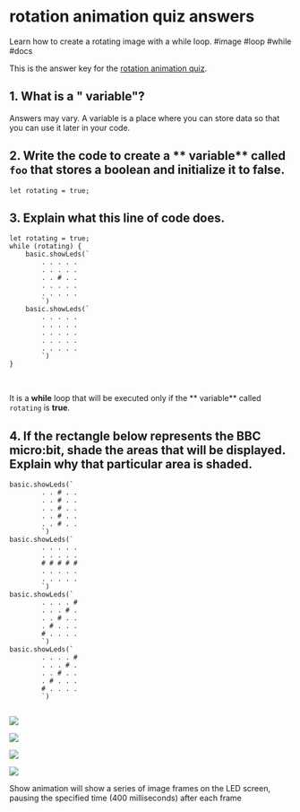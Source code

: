 # rotation animation quiz answers

Learn how to create a rotating image with a while loop. #image #loop  #while #docs

This is the answer key for the [rotation animation quiz](/microbit/lessons/rotation-animation/quiz).

## 1. What is a " variable"?

Answers may vary. A variable is a place where you can store data so that you can use it later in your code.

## 2. Write the code to create a ** variable** called `foo` that stores a boolean and initialize it to **false**.



```blocks
let rotating = true;
```

## 3. Explain what this line of code does.

```blocks
let rotating = true;
while (rotating) {
    basic.showLeds(`
        . . . . .
        . . . . .
        . . # . .
        . . . . .
        . . . . .
        `)
    basic.showLeds(`
        . . . . .
        . . . . .
        . . . . .
        . . . . .
        . . . . .
        `)
}

```



<br/>

It is a **while** loop that will be executed only if the ** variable** called `rotating` is **true**.

## 4. If the rectangle below represents the BBC micro:bit, shade the areas that will be displayed. Explain why that particular area is shaded.

```blocks
basic.showLeds(`
        . . # . .
        . . # . .
        . . # . .
        . . # . .
        . . # . .
        `)
basic.showLeds(`
        . . . . .
        . . . . .
        # # # # #
        . . . . .
        . . . . .
        `)
basic.showLeds(`
        . . . . #
        . . . # .
        . . # . .
        . # . . .
        # . . . .
        `)
basic.showLeds(`
        . . . . #
        . . . # .
        . . # . .
        . # . . .
        # . . . .
        `)
   
```



![](/static/mb/lessons/rotation-animation-0.png)

![](/static/mb/lessons/rotation-animation-1.png)

![](/static/mb/lessons/rotation-animation-2.png)

![](/static/mb/lessons/rotation-animation-3.png)

Show animation will show a series of image frames on the LED screen, pausing the specified time (400 milliseconds) after each frame

